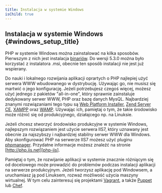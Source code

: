 ```yaml
---
title: Instalacja w systemie Windows
isChild: true
---
```


## Instalacja w systemie Windows {#windows_setup_title}

PHP w systemie Windows można zainstalować na kilka sposobów. Pierwszym z nich jest instalacja
[binariów](php-downloads). Do wersji 5.3.0 można było korzystać z instalatora .msi, obecnie ten sposób instalacji
nie jest już wspierany.

Do nauki i lokalnego rozwijania aplikacji oprartych o PHP najlepiej użyć serwera WWW wbudowanego w dystrybucję.
Używając go, nie musisz się martwić o jego konfigurację. Jeżeli potrzebujesz czegoś więcej, możesz użyć jednego z
pakietów "all-in-one", który sprawnie zainstaluje dedykowany serwer WWW, PHP oraz bazę danych MysQL. Najbardziej
znanymi rozwiązaniami tego typu są [Web Platform Installer][wpi], [Zend Server CE][zsce], [XAMPP][xampp] oraz
[WAMP][wamp]. Używając ich, pamiętaj o tym, że takie środowisko może różnić się od produkcyjnego, działajcego np. na
Linuksie.

Jeżeli chcesz stworzyć środowisko produkcyjne w systemie Windows, najlepszym rozwiązaniem jest użycie serwera IIS7,
który uznawany jest obecnie za najszybszy i najbardziej stabilny serwer WWW dla Windows. Aby skonfigurować PHP na
serwerze IIS7 możesz użyć pluginu [phpmanager][phpmanager]. Przydatne informacje możesz znaleźć na stronie
[http://php.iis.net][php-iis].

Pamiętaj o tym, że rozwijanie aplikacji w systemie znacznie różniącym się od docelowego może prowadzić do problemów
podczas instalacji aplikacji na serwerze produkcyjnym. Jeżeli tworzysz aplikację pod Windowsem, a uruchamiasz ją pod
Linuksem, rozważ możliwość użycia maszyny wirtualnej. W tym celu zainteresuj się projektami [Vagrant][vagrant], a także
[Puppet][puppet] lub [Chef][chef].

[php-downloads]: http://windows.php.net
[phpmanager]: http://phpmanager.codeplex.com/
[wpi]: http://www.microsoft.com/web/downloads/platform.aspx
[zsce]: http://www.zend.com/en/products/server-ce/
[xampp]: http://www.apachefriends.org/en/xampp.html
[wamp]: http://www.wampserver.com/
[php-iis]: http://php.iis.net/
[vagrant]: http://vagrantup.com/
[puppet]: http://www.puppetlabs.com/
[chef]: http://www.opscode.com/
